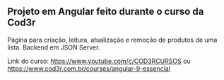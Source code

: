 ## Projeto em Angular feito durante o curso da Cod3r

Página para criação, leitura, atualização e remoção de produtos de uma lista. Backend em JSON Server.

Link do curso: https://www.youtube.com/c/COD3RCURSOS ou https://www.cod3r.com.br/courses/angular-9-essencial
